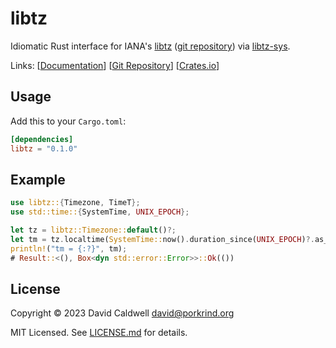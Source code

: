 libtz
=====

Idiomatic Rust interface for IANA's [libtz](https://www.iana.org/time-zones)
([git repository](https://github.com/eggert/tz))
via [libtz-sys](https://github.com/caldwell/libtz-sys).

Links: [[Documentation](https://docs.rs/libtz/latest)]
       [[Git Repository](https://github.com/caldwell/libtz)]
       [[Crates.io](https://crates.io/crates/libtz)]

Usage
-----

Add this to your `Cargo.toml`:

```toml
[dependencies]
libtz = "0.1.0"
```

Example
-------

```rust
use libtz::{Timezone, TimeT};
use std::time::{SystemTime, UNIX_EPOCH};

let tz = libtz::Timezone::default()?;
let tm = tz.localtime(SystemTime::now().duration_since(UNIX_EPOCH)?.as_secs() as TimeT)?;
println!("tm = {:?}", tm);
# Result::<(), Box<dyn std::error::Error>>::Ok(())
```

License
-------
Copyright © 2023 David Caldwell <david@porkrind.org>

MIT Licensed. See [LICENSE.md](LICENSE.md) for details.
